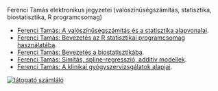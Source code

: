 Ferenci Tamás elektronikus jegyzetei (valószínűségszámítás, statisztika, biostatisztika, R programcsomag)

- [Ferenci Tamás: A valószínűségszámítás és a statisztika alapvonalai](https://tamas-ferenci.github.io/FerenciTamas_ValszamEsStatAlapvonalai/).
- [Ferenci Tamás: Bevezetés az R statisztikai programcsomag használatába](https://tamas-ferenci.github.io/bevr/).
- [Ferenci Tamás: Bevezetés a biostatisztikába](https://tamas-ferenci.github.io/bevbiostat/).
- [Ferenci Tamás: Simítás, spline-regresszió, additív modellek](https://tamas-ferenci.github.io/FerenciTamas_SmoothingSplinesGAM/).
- [Ferenci Tamás: A klinikai gyógyszervizsgálatok alapjai](https://tamas-ferenci.github.io/FerenciTamas_AKlinikaiGyogyszervizsgalatokAlapjai/).

<!-- Default Statcounter code for Ferenci Tamás
elektronikus jegy https://tamas-ferenci.github.io/ -->
<script type="text/javascript">
var sc_project=12422840; 
var sc_invisible=1; 
var sc_security="d32cce24"; 
</script>
<script type="text/javascript"
src="https://www.statcounter.com/counter/counter.js"
async></script>
<noscript><div class="statcounter"><a title="látogató
számláló" href="https://www.statcounter.hu/"
target="_blank"><img class="statcounter"
src="https://c.statcounter.com/12422840/0/d32cce24/1/"
alt="látogató számláló"></a></div></noscript>
<!-- End of Statcounter Code -->
